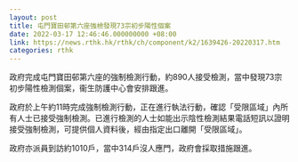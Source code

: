 ```yaml
---
layout: post
title: 屯門寶田邨第六座強檢發現73宗初步陽性個案
date: 2022-03-17 12:46:46.000000000 +08:00
link: https://news.rthk.hk/rthk/ch/component/k2/1639426-20220317.htm
categories: rthk
---
```


政府完成屯門寶田邨第六座的強制檢測行動，約890人接受檢測，當中發現73宗初步陽性檢測個案，衞生防護中心會安排跟進。

政府於上午約11時完成強制檢測行動，正在進行執法行動，確認「受限區域」內所有人士已接受強制檢測。已進行檢測的人士如能出示陰性檢測結果電話短訊以證明接受強制檢測，可提供個人資料後，經由指定出口離開「受限區域」。

政府亦派員到訪約1010戶，當中314戶沒人應門，政府會採取措施跟進。
